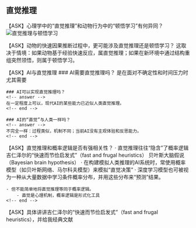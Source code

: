 
## 直觉推理

【ASK】心理学中的“直觉推理”和动物行为中的“顿悟学习”有何异同？
	<!-- answer -->
	![直觉推理与顿悟学习](./images/截图2025-04-01-19.35.43.png)
 	<!-- end -->

【ASK】动物的快速因果推断过程中，更可能涉及直觉推理还是顿悟学习？
	<!-- answer -->
	这取决于情境：如果动物基于经验快速反应，属直觉推理；如果在新环境中通过结构重组突然领悟，则属于顿悟学习。
 	<!-- end -->

【ASK】AI与直觉推理
	### AI需要直觉推理吗？
	<!-- answer -->
	是在面对不确定性和时间压力时尤其需要
	<!-- end -->
	
	### AI可以实现直觉推理吗？
	<!-- answer -->
	在一定程度上可以，现代AI的某些能力已近似人类直觉推理。
	<!-- end -->
	
	### AI的“直觉”与人类一样吗？
	<!-- answer -->
	不完全一样：过程类似，机制不同；当前AI没有主观体验和反思能力。
	<!-- end -->

【ASK】直觉推理和概率逻辑是否有强相关性？
	<!-- answer -->
	· 直觉推理往往“隐含”了概率逻辑
		吉仁泽尔的“快速而节俭启发式”（fast and frugal heuristics）
		贝叶斯大脑假说（Bayesian brain hypothesis）
	· 在构建模拟人类推理的AI系统时，常使用概率模型（如贝叶斯网络、马尔科夫模型）来模拟“直觉决策”
	· 深度学习模型也可被视为一种从大量数据中学习条件概率分布，并用这些分布来“预测”结果。
 
	- 但不能简单地将直觉推理等同于概率逻辑。
		- 直觉是心理机制，概率逻辑是形式化工具
  	<!-- end -->
  
【ASK】具体讲讲吉仁泽尔的“快速而节俭启发式”（fast and frugal heuristics），并给我经典文献
